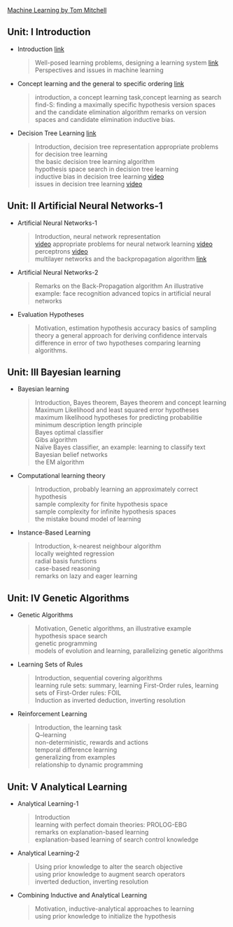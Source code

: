  [Machine Learning by Tom Mitchell](https://www.cin.ufpe.br/~cavmj/Machine%20-%20Learning%20-%20Tom%20Mitchell.pdf)

## Unit: I Introduction 
 - Introduction [link](https://medium.com/analytics-vidhya/an-introduction-to-machine-learning-574bafa6fc66)  
   > Well-posed learning problems, designing a learning system [link](https://medium.datadriveninvestor.com/3-steps-introduction-to-machine-learning-and-design-of-a-learning-system-bd12b65aa50c) </br>
   > Perspectives and issues in machine learning
 - Concept learning and the general to specific ordering [link](https://medium.com/@pralhad2481/chapter-2-concept-learning-part-2-d8aa0761143e)
   > introduction, a concept learning task,concept learning as search
   > find-S: finding a maximally specific hypothesis
   > version spaces and the candidate elimination algorithm
   > remarks on version spaces and candidate elimination
   > inductive bias.
 - Decision Tree Learning [link](https://medium.com/@MrBam44/decision-trees-91f61a42c724)
   > Introduction, decision tree representation
   > appropriate problems for decision tree learning <br>
   > the basic decision tree learning algorithm <br>
   > hypothesis space search in decision tree learning <br>
   > inductive bias in decision tree learning [video](https://www.youtube.com/watch?v=SVwFJZeWdtg) <br>
   > issues in decision tree learning [video](https://www.youtube.com/watch?v=3ZAyNV-LfuY)
   
## Unit: II Artificial Neural Networks-1 
 - Artificial Neural Networks-1
   > Introduction, neural network representation<br> [video](https://www.youtube.com/watch?v=aircAruvnKk)
   > appropriate problems for neural network learning [video](https://www.youtube.com/watch?v=i8rGS6nZTEk)<br>
   > perceptrons [video](https://www.youtube.com/watch?v=ktGm0WCoQOg)<br>
   > multilayer networks and the backpropagation algorithm [link](https://medium.com/edureka/backpropagation-bd2cf8fdde81)
 - Artificial Neural Networks-2
   > Remarks on the Back-Propagation algorithm
   > An illustrative example: face recognition
   > advanced topics in artificial neural networks
 - Evaluation Hypotheses
   > Motivation, estimation hypothesis accuracy
   > basics of sampling theory
   > a general approach for deriving confidence intervals
   > difference in error of two hypotheses
   > comparing learning algorithms.
## Unit: III Bayesian learning
- Bayesian learning<br>
  > Introduction, Bayes theorem, Bayes theorem and concept learning<br>
  > Maximum Likelihood and least squared error hypotheses<br>
  > maximum likelihood hypotheses for predicting probabilitie<br>
  > minimum description length principle<br>
  > Bayes optimal classifier<br>
  > Gibs algorithm<br>
  > Naïve Bayes classifier, an example: learning to classify text<br>
  > Bayesian belief networks<br>
  > the EM algorithm<br>
- Computational learning theory<br>
  > Introduction, probably learning an approximately correct hypothesis<br>
  > sample complexity for finite hypothesis space<br>
  > sample complexity for infinite hypothesis spaces<br>
  > the mistake bound model of learning<br>
- Instance-Based Learning<br>
  > Introduction, k-nearest neighbour algorithm<br>
  > locally weighted regression<br>
  > radial basis functions<br>
  > case-based reasoning<br>
  > remarks on lazy and eager learning<br>
 ## Unit: IV Genetic Algorithms
- Genetic Algorithms<br>
   > Motivation, Genetic algorithms, an illustrative example<br>
   > hypothesis space search<br>
   > genetic programming<br>
   > models of evolution and learning, parallelizing genetic algorithms<br>
- Learning Sets of Rules<br>
  > Introduction, sequential covering algorithms<br>
  > learning rule sets: summary, learning First-Order rules, learning sets of First-Order rules: FOIL<br>
  >  Induction as inverted deduction, inverting resolution<br>
- Reinforcement Learning<br>
  > Introduction, the learning task<br>
  > Q–learning<br>
  > non-deterministic, rewards and actions<br>
  > temporal difference learning<br>
  > generalizing from examples<br>
  > relationship to dynamic programming<br>
## Unit: V Analytical Learning<br>
- Analytical Learning-1<br>
  > Introduction<br>
  > learning with perfect domain theories: PROLOG-EBG<br>
  > remarks on explanation-based learning<br>
  > explanation-based learning of search control knowledge<br>
- Analytical Learning-2<br>
  > Using prior knowledge to alter the search objective<br>
  > using prior knowledge to augment search operators<br>
  > inverted deduction, inverting resolution<br>
- Combining Inductive and Analytical Learning<br>
  > Motivation, inductive-analytical approaches to learning<br>
  > using prior knowledge to initialize the hypothesis<br>

